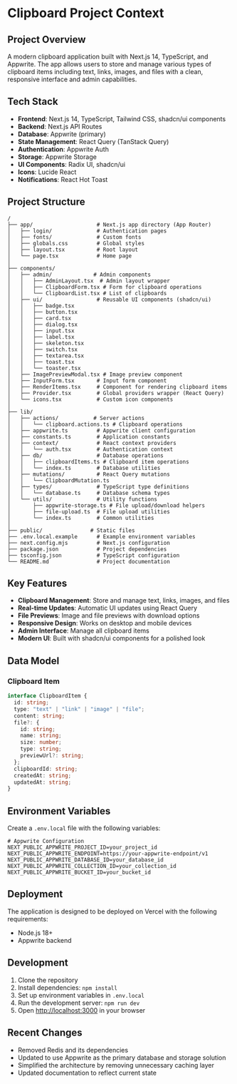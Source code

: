 # Clipboard Project Context

## Project Overview

A modern clipboard application built with Next.js 14, TypeScript, and Appwrite. The app allows users to store and manage various types of clipboard items including text, links, images, and files with a clean, responsive interface and admin capabilities.

## Tech Stack

- **Frontend**: Next.js 14, TypeScript, Tailwind CSS, shadcn/ui components
- **Backend**: Next.js API Routes
- **Database**: Appwrite (primary)
- **State Management**: React Query (TanStack Query)
- **Authentication**: Appwrite Auth
- **Storage**: Appwrite Storage
- **UI Components**: Radix UI, shadcn/ui
- **Icons**: Lucide React
- **Notifications**: React Hot Toast

## Project Structure

```
/
├── app/                    # Next.js app directory (App Router)
│   ├── login/              # Authentication pages
│   ├── fonts/              # Custom fonts
│   ├── globals.css         # Global styles
│   ├── layout.tsx          # Root layout
│   └── page.tsx            # Home page
│
├── components/
│   ├── admin/             # Admin components
│   │   ├── AdminLayout.tsx  # Admin layout wrapper
│   │   ├── ClipboardForm.tsx # Form for clipboard operations
│   │   └── ClipboardList.tsx # List of clipboards
│   ├── ui/                 # Reusable UI components (shadcn/ui)
│   │   ├── badge.tsx
│   │   ├── button.tsx
│   │   ├── card.tsx
│   │   ├── dialog.tsx
│   │   ├── input.tsx
│   │   ├── label.tsx
│   │   ├── skeleton.tsx
│   │   ├── switch.tsx
│   │   ├── textarea.tsx
│   │   ├── toast.tsx
│   │   └── toaster.tsx
│   ├── ImagePreviewModal.tsx # Image preview component
│   ├── InputForm.tsx       # Input form component
│   ├── RenderItems.tsx     # Component for rendering clipboard items
│   ├── Provider.tsx        # Global providers wrapper (React Query)
│   └── icons.tsx           # Custom icon components
│
├── lib/
│   ├── actions/           # Server actions
│   │   └── clipboard.actions.ts # Clipboard operations
│   ├── appwrite.ts         # Appwrite client configuration
│   ├── constants.ts        # Application constants
│   ├── context/            # React context providers
│   │   └── auth.tsx        # Authentication context
│   ├── db/                 # Database operations
│   │   ├── clipboardItems.ts # Clipboard item operations
│   │   └── index.ts        # Database utilities
│   ├── mutations/          # React Query mutations
│   │   └── ClipboardMutation.ts
│   ├── types/              # TypeScript type definitions
│   │   └── database.ts     # Database schema types
│   └── utils/              # Utility functions
│       ├── appwrite-storage.ts # File upload/download helpers
│       ├── file-upload.ts  # File upload utilities
│       └── index.ts        # Common utilities
│
├── public/               # Static files
├── .env.local.example      # Example environment variables
├── next.config.mjs         # Next.js configuration
├── package.json            # Project dependencies
├── tsconfig.json           # TypeScript configuration
└── README.md               # Project documentation
```

## Key Features

- **Clipboard Management**: Store and manage text, links, images, and files
- **Real-time Updates**: Automatic UI updates using React Query
- **File Previews**: Image and file previews with download options
- **Responsive Design**: Works on desktop and mobile devices
- **Admin Interface**: Manage all clipboard items
- **Modern UI**: Built with shadcn/ui components for a polished look

## Data Model

### Clipboard Item

```typescript
interface ClipboardItem {
  id: string;
  type: "text" | "link" | "image" | "file";
  content: string;
  file?: {
    id: string;
    name: string;
    size: number;
    type: string;
    previewUrl?: string;
  };
  clipboardId: string;
  createdAt: string;
  updatedAt: string;
}
```

## Environment Variables

Create a `.env.local` file with the following variables:

```env
# Appwrite Configuration
NEXT_PUBLIC_APPWRITE_PROJECT_ID=your_project_id
NEXT_PUBLIC_APPWRITE_ENDPOINT=https://your-appwrite-endpoint/v1
NEXT_PUBLIC_APPWRITE_DATABASE_ID=your_database_id
NEXT_PUBLIC_APPWRITE_COLLECTION_ID=your_collection_id
NEXT_PUBLIC_APPWRITE_BUCKET_ID=your_bucket_id
```

## Deployment

The application is designed to be deployed on Vercel with the following requirements:

- Node.js 18+
- Appwrite backend

## Development

1. Clone the repository
2. Install dependencies: `npm install`
3. Set up environment variables in `.env.local`
4. Run the development server: `npm run dev`
5. Open [http://localhost:3000](http://localhost:3000) in your browser

## Recent Changes

- Removed Redis and its dependencies
- Updated to use Appwrite as the primary database and storage solution
- Simplified the architecture by removing unnecessary caching layer
- Updated documentation to reflect current state
